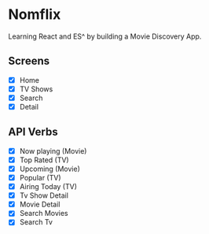 # Nomflix

Learning React and ES^ by building a Movie Discovery App.

## Screens

- [x] Home
- [x] TV Shows
- [x] Search
- [x] Detail

## API Verbs

- [x] Now playing (Movie)
- [x] Top Rated (TV)
- [x] Upcoming (Movie)
- [x] Popular (TV)
- [x] Airing Today (TV)
- [x] Tv Show Detail
- [x] Movie Detail
- [x] Search Movies
- [x] Search Tv
